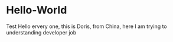 # Hello-World
Test
Hello ervery one, this is Doris, from China, here I am trying to understanding developer job
